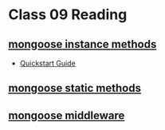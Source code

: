 # Class 09 Reading 

## [mongoose instance methods](https://mongoosejs.com/docs/guide.html#methods)
- [Quickstart Guide](https://mongoosejs.com/docs/index.html)


## [mongoose static methods](https://mongoosejs.com/docs/guide.html#statics)



## [mongoose middleware](https://mongoosejs.com/docs/middleware.html)

